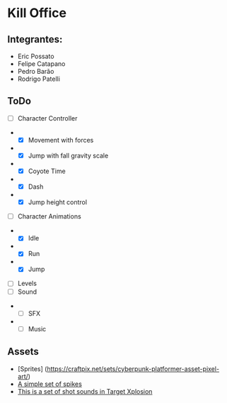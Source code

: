 # Kill Office
## Integrantes:
- Eric Possato
- Felipe Catapano
- Pedro Barão
- Rodrigo Patelli

## ToDo
- [ ] Character Controller
- - [X] Movement with forces
- - [X] Jump with fall gravity scale
- - [X] Coyote Time 
- - [X] Dash
- - [X] Jump height control
- [ ] Character Animations
- - [X] Idle
- - [X] Run
- - [X] Jump
- [ ] Levels
- [ ] Sound 
- - [ ] SFX
- - [ ] Music 

## Assets
- [Sprites] (https://craftpix.net/sets/cyberpunk-platformer-asset-pixel-art/)
- [A simple set of spikes](https://opengameart.org/content/spikes-32x32)
- [This is a set of shot sounds in Target Xplosion](https://opengameart.org/content/shots)
